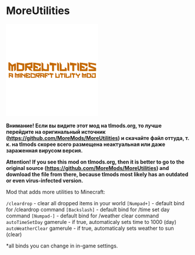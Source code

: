 # MoreUtilities
<img style="width: 50%;" alt="Mod logo" src="https://github.com/MoreMods/MoreUtilities/blob/8d9f88f542e5fc14d85831f046220329159e18a2/img/MoreUtilities-logo.png">

**Внимание! Если вы видите этот мод на tlmods.org, то лучше перейдите на оригинальный источник (https://github.com/MoreMods/MoreUtilities) и скачайте файл оттуда, т. к. на tlmods скорее всего размещена неактуальная или даже зараженная вирусом версия.**

**Attention! If you see this mod on tlmods.org, then it is better to go to the original source (https://github.com/MoreMods/MoreUtilities) and download the file from there, because tlmods most likely has an outdated or even virus-infected version.**

Mod that adds more utilities to Minecraft:

`/cleardrop` - clear all dropped items in your world
`[Numpad+]` - default bind for /cleardrop command
`[Backslash]` - default bind for /time set day command
`[Numpad-]` - default bind for /weather clear command
`autoTimeSetDay` gamerule - if true, automaticaly sets time to 1000 (day)
`autoWeatherClear` gamerule - if true, automaticaly sets weather to sun (clear)
 

*all binds you can change in in-game settings.
